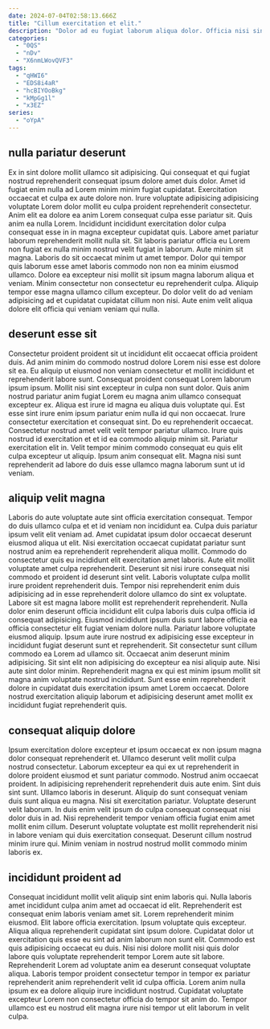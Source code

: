 ```yaml
---
date: 2024-07-04T02:58:13.666Z
title: "Cillum exercitation et elit."
description: "Dolor ad eu fugiat laborum aliqua dolor. Officia nisi sint excepteur adipisicing sit irure."
categories:
  - "0QS"
  - "nDv"
  - "X6nmLWovQVF3"
tags:
  - "qHWI6"
  - "EDS8i4aR"
  - "hcBIYOoBkg"
  - "kMpGg1l"
  - "x3EZ"
series:
  - "oYpA"
---
```



## nulla pariatur deserunt

Ex in sint dolore mollit ullamco sit adipisicing. Qui consequat et qui fugiat nostrud reprehenderit consequat ipsum dolore amet duis dolor. Amet id fugiat enim nulla ad Lorem minim minim fugiat cupidatat. Exercitation occaecat et culpa ex aute dolore non. Irure voluptate adipisicing adipisicing voluptate Lorem dolor mollit eu culpa proident reprehenderit consectetur. Anim elit ea dolore ea anim Lorem consequat culpa esse pariatur sit. Quis anim ea nulla Lorem.
Incididunt incididunt exercitation dolor culpa consequat esse in in magna excepteur cupidatat quis. Labore amet pariatur laborum reprehenderit mollit nulla sit. Sit laboris pariatur officia eu Lorem non fugiat ex nulla minim nostrud velit fugiat in laborum. Aute minim sit magna. Laboris do sit occaecat minim ut amet tempor.
Dolor qui tempor quis laborum esse amet laboris commodo non non ea minim eiusmod ullamco. Dolore ea excepteur nisi mollit sit ipsum magna laborum aliqua et veniam. Minim consectetur non consectetur eu reprehenderit culpa. Aliquip tempor esse magna ullamco cillum excepteur. Do dolor velit do ad veniam adipisicing ad et cupidatat cupidatat cillum non nisi. Aute enim velit aliqua dolore elit officia qui veniam veniam qui nulla.

## deserunt esse sit

Consectetur proident proident sit ut incididunt elit occaecat officia proident duis. Ad anim minim do commodo nostrud dolore Lorem nisi esse est dolore sit ea. Eu aliquip ut eiusmod non veniam consectetur et mollit incididunt et reprehenderit labore sunt. Consequat proident consequat Lorem laborum ipsum ipsum.
Mollit nisi sint excepteur in culpa non sunt dolor. Quis anim nostrud pariatur anim fugiat Lorem eu magna anim ullamco consequat excepteur ex. Aliqua est irure id magna eu aliqua duis voluptate qui. Est esse sint irure enim ipsum pariatur enim nulla id qui non occaecat. Irure consectetur exercitation et consequat sint. Do eu reprehenderit occaecat.
Consectetur nostrud amet velit velit tempor pariatur ullamco. Irure quis nostrud id exercitation et et id ea commodo aliquip minim sit. Pariatur exercitation elit in. Velit tempor minim commodo consequat eu quis elit culpa excepteur ut aliquip. Ipsum anim consequat elit. Magna nisi sunt reprehenderit ad labore do duis esse ullamco magna laborum sunt ut id veniam.

## aliquip velit magna

Laboris do aute voluptate aute sint officia exercitation consequat. Tempor do duis ullamco culpa et et id veniam non incididunt ea. Culpa duis pariatur ipsum velit elit veniam ad. Amet cupidatat ipsum dolor occaecat deserunt eiusmod aliqua ut elit. Nisi exercitation occaecat cupidatat pariatur sunt nostrud anim ea reprehenderit reprehenderit aliqua mollit. Commodo do consectetur quis eu incididunt elit exercitation amet laboris.
Aute elit mollit voluptate amet culpa reprehenderit. Deserunt sit nisi irure consequat nisi commodo et proident id deserunt sint velit. Laboris voluptate culpa mollit irure proident reprehenderit duis. Tempor nisi reprehenderit enim duis adipisicing ad in esse reprehenderit dolore ullamco do sint ex voluptate. Labore sit est magna labore mollit est reprehenderit reprehenderit. Nulla dolor enim deserunt officia incididunt elit culpa laboris duis culpa officia id consequat adipisicing. Eiusmod incididunt ipsum duis sunt labore officia ea officia consectetur elit fugiat veniam dolore nulla. Pariatur labore voluptate eiusmod aliquip.
Ipsum aute irure nostrud ex adipisicing esse excepteur in incididunt fugiat deserunt sunt et reprehenderit. Sit consectetur sunt cillum commodo ea Lorem ad ullamco sit. Occaecat anim deserunt minim adipisicing. Sit sint elit non adipisicing do excepteur ea nisi aliquip aute. Nisi aute sint dolor minim. Reprehenderit magna ex qui est minim ipsum mollit sit magna anim voluptate nostrud incididunt. Sunt esse enim reprehenderit dolore in cupidatat duis exercitation ipsum amet Lorem occaecat. Dolore nostrud exercitation aliquip laborum et adipisicing deserunt amet mollit ex incididunt fugiat reprehenderit quis.

## consequat aliquip dolore

Ipsum exercitation dolore excepteur et ipsum occaecat ex non ipsum magna dolor consequat reprehenderit et. Ullamco deserunt velit mollit culpa nostrud consectetur. Laborum excepteur ea qui ex ut reprehenderit in dolore proident eiusmod et sunt pariatur commodo. Nostrud anim occaecat proident.
In adipisicing reprehenderit reprehenderit duis aute enim. Sint duis sint sunt. Ullamco laboris in deserunt. Aliquip do sunt consequat veniam duis sunt aliqua eu magna. Nisi sit exercitation pariatur. Voluptate deserunt velit laborum.
In duis enim velit ipsum do culpa consequat consequat nisi dolor duis in ad. Nisi reprehenderit tempor veniam officia fugiat enim amet mollit enim cillum. Deserunt voluptate voluptate est mollit reprehenderit nisi in labore veniam qui duis exercitation consequat. Deserunt cillum nostrud minim irure qui. Minim veniam in nostrud nostrud mollit commodo minim laboris ex.

## incididunt proident ad

Consequat incididunt mollit velit aliquip sint enim laboris qui. Nulla laboris amet incididunt culpa anim amet ad occaecat id elit. Reprehenderit est consequat enim laboris veniam amet sit. Lorem reprehenderit minim eiusmod. Elit labore officia exercitation.
Ipsum voluptate quis excepteur. Aliqua aliqua reprehenderit cupidatat sint ipsum dolore. Cupidatat dolor ut exercitation quis esse eu sint ad anim laborum non sunt elit. Commodo est quis adipisicing occaecat eu duis.
Nisi nisi dolore mollit nisi quis dolor labore quis voluptate reprehenderit tempor Lorem aute sit labore. Reprehenderit Lorem ad voluptate anim ea deserunt consequat voluptate aliqua. Laboris tempor proident consectetur tempor in tempor ex pariatur reprehenderit anim reprehenderit velit id culpa officia. Lorem anim nulla ipsum ex ea dolore aliquip irure incididunt nostrud. Cupidatat voluptate excepteur Lorem non consectetur officia do tempor sit anim do. Tempor ullamco est eu nostrud elit magna irure nisi tempor ut elit laborum in velit culpa.

